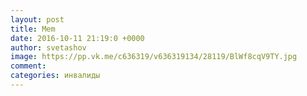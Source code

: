 ```yaml
--- 
layout: post 
title: Mem 
date: 2016-10-11 21:19:0 +0000 
author: svetashov 
image: https://pp.vk.me/c636319/v636319134/28119/BlWf8cqV9TY.jpg
comment: 
categories: инвалиды
---
```

